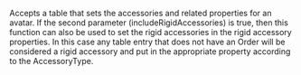 Accepts a table that sets the accessories and related properties for an
avatar. If the second parameter (includeRigidAccessories) is true, then
this function can also be used to set the rigid accessories in the rigid
accessory properties. In this case any table entry that does not have an
Order will be considered a rigid accessory and put in the appropriate
property according to the AccessoryType.